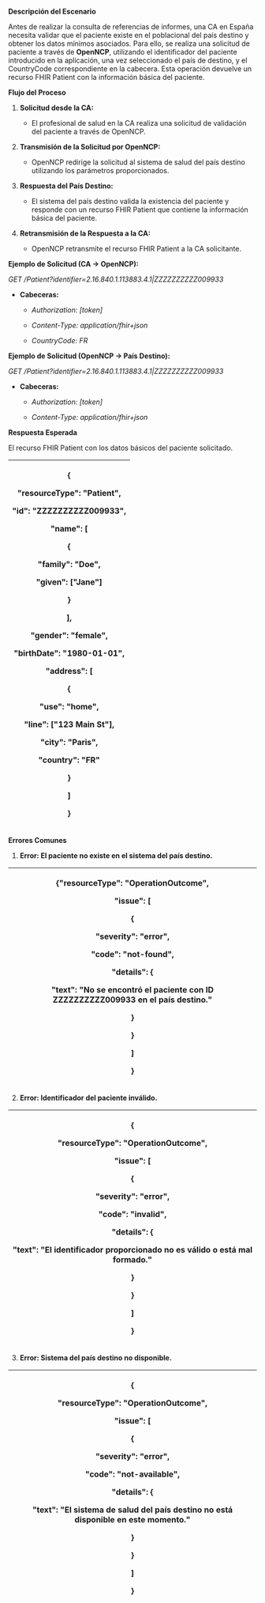 <p><strong>Descripción del Escenario</strong></p>
<p>Antes de realizar la consulta de referencias de informes, una CA en
España necesita validar que el paciente existe en el poblacional del
país destino y obtener los datos mínimos asociados. Para ello, se
realiza una solicitud de paciente a través de <strong>OpenNCP</strong>,
utilizando el identificador del paciente introducido en la aplicación,
una vez seleccionado el país de destino, y el CountryCode
correspondiente en la cabecera. Esta operación devuelve un recurso FHIR
Patient con la información básica del paciente.</p>
<p><strong>Flujo del Proceso</strong></p>
<ol type="1">
<li><p><strong>Solicitud desde la CA:</strong></p>
<ul>
<li><p>El profesional de salud en la CA realiza una solicitud de
validación del paciente a través de OpenNCP.</p></li>
</ul></li>
<li><p><strong>Transmisión de la Solicitud por OpenNCP:</strong></p>
<ul>
<li><p>OpenNCP redirige la solicitud al sistema de salud del país
destino utilizando los parámetros proporcionados.</p></li>
</ul></li>
<li><p><strong>Respuesta del País Destino:</strong></p>
<ul>
<li><p>El sistema del país destino valida la existencia del paciente y
responde con un recurso FHIR Patient que contiene la información básica
del paciente.</p></li>
</ul></li>
<li><p><strong>Retransmisión de la Respuesta a la CA:</strong></p>
<ul>
<li><p>OpenNCP retransmite el recurso FHIR Patient a la CA
solicitante.</p></li>
</ul></li>
</ol>
<p><strong>Ejemplo de Solicitud (CA → OpenNCP):</strong></p>
<p><em>GET
/Patient?identifier=2.16.840.1.113883.4.1|ZZZZZZZZZZ009933</em></p>
<ul>
<li><p><strong>Cabeceras:</strong></p>
<ul>
<li><p><em>Authorization: [token]</em></p></li>
<li><p><em>Content-Type: application/fhir+json</em></p></li>
<li><p><em>CountryCode: FR</em></p></li>
</ul></li>
</ul>
<p><strong>Ejemplo de Solicitud (OpenNCP → País Destino):</strong></p>
<p><em>GET
/Patient?identifier=2.16.840.1.113883.4.1|ZZZZZZZZZZ009933</em></p>
<ul>
<li><p><strong>Cabeceras:</strong></p>
<ul>
<li><p><em>Authorization: [token]</em></p></li>
<li><p><em>Content-Type: application/fhir+json</em></p></li>
</ul></li>
</ul>
<p><strong>Respuesta Esperada</strong></p>
<p>El recurso FHIR Patient con los datos básicos del paciente
solicitado.</p>
<table>
<colgroup>
<col style="width: 100%" />
</colgroup>
<thead>
<tr>
<th><p>{</p>
<p>"resourceType": "Patient",</p>
<p>"id": "ZZZZZZZZZZ009933",</p>
<p>"name": [</p>
<p>{</p>
<p>"family": "Doe",</p>
<p>"given": ["Jane"]</p>
<p>}</p>
<p>],</p>
<p>"gender": "female",</p>
<p>"birthDate": "1980-01-01",</p>
<p>"address": [</p>
<p>{</p>
<p>"use": "home",</p>
<p>"line": ["123 Main St"],</p>
<p>"city": "Paris",</p>
<p>"country": "FR"</p>
<p>}</p>
<p>]</p>
<p>}</p></th>
</tr>
</thead>
<tbody>
</tbody>
</table>
<p><strong>Errores Comunes</strong></p>
<ol type="1">
<li><p><strong>Error: El paciente no existe en el sistema del país
destino.</strong></p></li>
</ol>
<table>
<colgroup>
<col style="width: 100%" />
</colgroup>
<thead>
<tr>
<th><p>{"resourceType": "OperationOutcome",</p>
<p>"issue": [</p>
<p>{</p>
<p>"severity": "error",</p>
<p>"code": "not-found",</p>
<p>"details": {</p>
<p>"text": "No se encontró el paciente con ID ZZZZZZZZZZ009933 en el
país destino."</p>
<p>}</p>
<p>}</p>
<p>]</p>
<p>}</p></th>
</tr>
</thead>
<tbody>
</tbody>
</table>
<ol start="2" type="1">
<li><p><strong>Error: Identificador del paciente
inválido.</strong></p></li>
</ol>
<table>
<colgroup>
<col style="width: 100%" />
</colgroup>
<thead>
<tr>
<th><p>{</p>
<p>"resourceType": "OperationOutcome",</p>
<p>"issue": [</p>
<p>{</p>
<p>"severity": "error",</p>
<p>"code": "invalid",</p>
<p>"details": {</p>
<p>"text": "El identificador proporcionado no es válido o está mal
formado."</p>
<p>}</p>
<p>}</p>
<p>]</p>
<p>}</p></th>
</tr>
</thead>
<tbody>
</tbody>
</table>
<ol start="3" type="1">
<li><p><strong>Error: Sistema del país destino no
disponible.</strong></p></li>
</ol>
<table>
<colgroup>
<col style="width: 100%" />
</colgroup>
<thead>
<tr>
<th><p>{</p>
<p>"resourceType": "OperationOutcome",</p>
<p>"issue": [</p>
<p>{</p>
<p>"severity": "error",</p>
<p>"code": "not-available",</p>
<p>"details": {</p>
<p>"text": "El sistema de salud del país destino no está disponible en
este momento."</p>
<p>}</p>
<p>}</p>
<p>]</p>
<p>}</p></th>
</tr>
</thead>
<tbody>
</tbody>
</table>